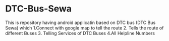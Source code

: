 # DTC-Bus-Sewa
This is repository having android applicatin based on DTC bus (DTC Bus Sewa) which 1.Connect with google map to tell the route 2. Tells the route of different Buses 3. Telling Services of DTC Buses 4.All Helpline Numbers
